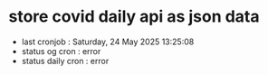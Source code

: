 # store covid daily api as json data

- last cronjob : Saturday, 24 May 2025 13:25:08
- status og cron : error
- status daily cron : error
      
      
